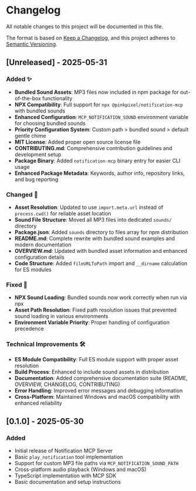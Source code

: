 # Changelog

All notable changes to this project will be documented in this file.

The format is based on [Keep a Changelog](https://keepachangelog.com/en/1.0.0/),
and this project adheres to [Semantic Versioning](https://semver.org/spec/v2.0.0.html).

## [Unreleased] - 2025-05-31

### Added ✨
- **Bundled Sound Assets**: MP3 files now included in npm package for out-of-the-box functionality
- **NPX Compatibility**: Full support for `npx @pinkpixel/notification-mcp` with bundled sounds
- **Enhanced Configuration**: `MCP_NOTIFICATION_SOUND` environment variable for choosing bundled sounds
- **Priority Configuration System**: Custom path > bundled sound > default gentle chime
- **MIT License**: Added proper open source license file
- **CONTRIBUTING.md**: Comprehensive contribution guidelines and development setup
- **Package Binary**: Added `notification-mcp` binary entry for easier CLI usage
- **Enhanced Package Metadata**: Keywords, author info, repository links, and bug reporting

### Changed 🔄
- **Asset Resolution**: Updated to use `import.meta.url` instead of `process.cwd()` for reliable asset location
- **Sound File Structure**: Moved all MP3 files into dedicated `sounds/` directory
- **Package.json**: Added `sounds` directory to files array for npm distribution
- **README.md**: Complete rewrite with bundled sound examples and modern documentation
- **OVERVIEW.md**: Updated with bundled asset information and enhanced configuration details
- **Code Structure**: Added `fileURLToPath` import and `__dirname` calculation for ES modules

### Fixed 🐛
- **NPX Sound Loading**: Bundled sounds now work correctly when run via npx
- **Asset Path Resolution**: Fixed path resolution issues that prevented sound loading in various environments
- **Environment Variable Priority**: Proper handling of configuration precedence

### Technical Improvements 🛠️
- **ES Module Compatibility**: Full ES module support with proper asset resolution
- **Build Process**: Enhanced to include sound assets in distribution
- **Documentation**: Added comprehensive documentation suite (README, OVERVIEW, CHANGELOG, CONTRIBUTING)
- **Error Handling**: Improved error messages and debugging information
- **Cross-Platform**: Maintained Windows and macOS compatibility with enhanced reliability

## [0.1.0] - 2025-05-30

### Added
- Initial release of Notification MCP Server
- Basic `play_notification` tool implementation  
- Support for custom MP3 file paths via `MCP_NOTIFICATION_SOUND_PATH`
- Cross-platform audio playback (Windows and macOS)
- TypeScript implementation with MCP SDK
- Basic documentation and setup instructions 